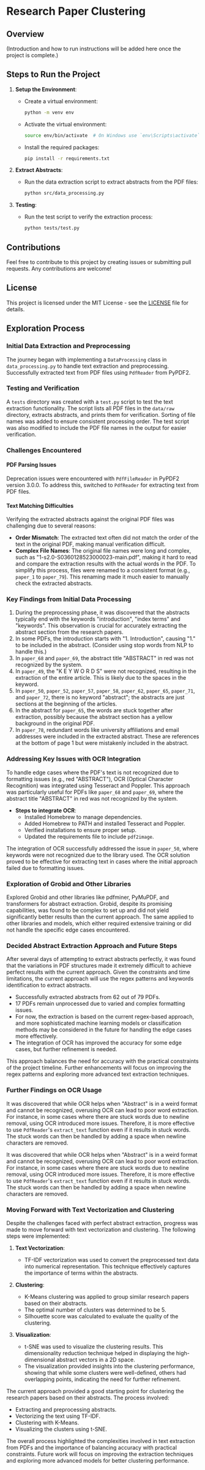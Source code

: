 # Research Paper Clustering

## Overview

(Introduction and how to run instructions will be added here once the project is complete.)

## Steps to Run the Project

1. **Setup the Environment**:
    - Create a virtual environment:
      ```bash
      python -m venv env
      ```
    - Activate the virtual environment:
      ```bash
      source env/bin/activate  # On Windows use `env\Scripts\activate`
      ```
    - Install the required packages:
      ```bash
      pip install -r requirements.txt
      ```

2. **Extract Abstracts**:
    - Run the data extraction script to extract abstracts from the PDF files:
      ```bash
      python src/data_processing.py
      ```

3. **Testing**:
    - Run the test script to verify the extraction process:
      ```bash
      python tests/test.py
      ```

## Contributions
Feel free to contribute to this project by creating issues or submitting pull requests. Any contributions are welcome!

## License
This project is licensed under the MIT License - see the [LICENSE](LICENSE) file for details.

## Exploration Process

### Initial Data Extraction and Preprocessing

The journey began with implementing a `DataProcessing` class in `data_processing.py` to handle text extraction and preprocessing. Successfully extracted text from PDF files using `PdfReader` from PyPDF2.

### Testing and Verification

A `tests` directory was created with a `test.py` script to test the text extraction functionality. The script lists all PDF files in the `data/raw` directory, extracts abstracts, and prints them for verification. Sorting of file names was added to ensure consistent processing order. The test script was also modified to include the PDF file names in the output for easier verification.

### Challenges Encountered

#### PDF Parsing Issues

Deprecation issues were encountered with `PdfFileReader` in PyPDF2 version 3.0.0. To address this, switched to `PdfReader` for extracting text from PDF files.

#### Text Matching Difficulties

Verifying the extracted abstracts against the original PDF files was challenging due to several reasons:
- **Order Mismatch**: The extracted text often did not match the order of the text in the original PDF, making manual verification difficult.
- **Complex File Names**: The original file names were long and complex, such as "1-s2.0-S0360128523000023-main.pdf", making it hard to read and compare the extraction results with the actual words in the PDF. To simplify this process, files were renamed to a consistent format (e.g., `paper_1` to `paper_79`). This renaming made it much easier to manually check the extracted abstracts.

### Key Findings from Initial Data Processing

1. During the preprocessing phase, it was discovered that the abstracts typically end with the keywords "introduction", "index terms" and "keywords". This observation is crucial for accurately extracting the abstract section from the research papers.
2. In some PDFs, the introduction starts with "1. Introduction", causing "1." to be included in the abstract. (Consider using stop words from NLP to handle this.)
3. In `paper_68` and `paper_69`, the abstract title "ABSTRACT" in red was not recognized by the system.
4. In `paper_49`, the "K E Y W O R D S" were not recognized, resulting in the extraction of the entire article. This is likely due to the spaces in the keyword.
5. In `paper_50`, `paper_52`, `paper_57`, `paper_58`, `paper_62`, `paper_65`, `paper_71`, and `paper_72`, there is no keyword "abstract"; the abstracts are just sections at the beginning of the articles.
6. In the abstract for `paper_65`, the words are stuck together after extraction, possibly because the abstract section has a yellow background in the original PDF.
7. In `paper_78`, redundant words like university affiliations and email addresses were included in the extracted abstract. These are references at the bottom of page 1 but were mistakenly included in the abstract.

### Addressing Key Issues with OCR Integration

To handle edge cases where the PDF's text is not recognized due to formatting issues (e.g., red "ABSTRACT"), OCR (Optical Character Recognition) was integrated using Tesseract and Poppler. This approach was particularly useful for PDFs like `paper_68` and `paper_69`, where the abstract title "ABSTRACT" in red was not recognized by the system.

- **Steps to integrate OCR**:
  - Installed Homebrew to manage dependencies.
  - Added Homebrew to PATH and installed Tesseract and Poppler.
  - Verified installations to ensure proper setup.
  - Updated the requirements file to include `pdf2image`.

The integration of OCR successfully addressed the issue in `paper_50`, where keywords were not recognized due to the library used. The OCR solution proved to be effective for extracting text in cases where the initial approach failed due to formatting issues.

### Exploration of Grobid and Other Libraries

Explored Grobid and other libraries like pdfminer, PyMuPDF, and transformers for abstract extraction. Grobid, despite its promising capabilities, was found to be complex to set up and did not yield significantly better results than the current approach. The same applied to other libraries and models, which either required extensive training or did not handle the specific edge cases encountered.

### Decided Abstract Extraction Approach and Future Steps

After several days of attempting to extract abstracts perfectly, it was found that the variations in PDF structures made it extremely difficult to achieve perfect results with the current approach. Given the constraints and time limitations, the current approach will use the regex patterns and keywords identification to extract abstracts. 

- Successfully extracted abstracts from 62 out of 79 PDFs.
- 17 PDFs remain unprocessed due to varied and complex formatting issues.
- For now, the extraction is based on the current regex-based approach, and more sophisticated machine learning models or classification methods may be considered in the future for handling the edge cases more effectively.
- The integration of OCR has improved the accuracy for some edge cases, but further refinement is needed.

This approach balances the need for accuracy with the practical constraints of the project timeline. Further enhancements will focus on improving the regex patterns and exploring more advanced text extraction techniques.

### Further Findings on OCR Usage

It was discovered that while OCR helps when "Abstract" is in a weird format and cannot be recognized, overusing OCR can lead to poor word extraction. For instance, in some cases where there are stuck words due to newline removal, using OCR introduced more issues. Therefore, it is more effective to use `PdfReader`'s `extract_text` function even if it results in stuck words. The stuck words can then be handled by adding a space when newline characters are removed.

It was discovered that while OCR helps when "Abstract" is in a weird format and cannot be recognized, overusing OCR can lead to poor word extraction. For instance, in some cases where there are stuck words due to newline removal, using OCR introduced more issues. Therefore, it is more effective to use `PdfReader`'s `extract_text` function even if it results in stuck words. The stuck words can then be handled by adding a space when newline characters are removed.

### Moving Forward with Text Vectorization and Clustering

Despite the challenges faced with perfect abstract extraction, progress was made to move forward with text vectorization and clustering. The following steps were implemented:

1. **Text Vectorization**:
    - TF-IDF vectorization was used to convert the preprocessed text data into numerical representation. This technique effectively captures the importance of terms within the abstracts.

2. **Clustering**:
    - K-Means clustering was applied to group similar research papers based on their abstracts.
    - The optimal number of clusters was determined to be 5.
    - Silhouette score was calculated to evaluate the quality of the clustering.

3. **Visualization**:
    - t-SNE was used to visualize the clustering results. This dimensionality reduction technique helped in displaying the high-dimensional abstract vectors in a 2D space.
    - The visualization provided insights into the clustering performance, showing that while some clusters were well-defined, others had overlapping points, indicating the need for further refinement.

The current approach provided a good starting point for clustering the research papers based on their abstracts. The process involved:
- Extracting and preprocessing abstracts.
- Vectorizing the text using TF-IDF.
- Clustering with K-Means.
- Visualizing the clusters using t-SNE.

The overall process highlighted the complexities involved in text extraction from PDFs and the importance of balancing accuracy with practical constraints. Future work will focus on improving the extraction techniques and exploring more advanced models for better clustering performance.

